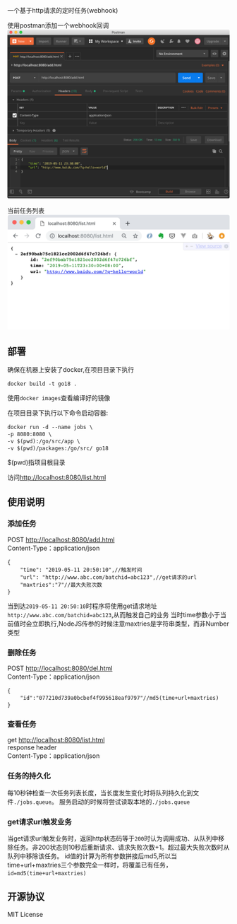 一个基于http请求的定时任务(webhook)    

使用postman添加一个webhook回调
![images/list.png](images/postman.png)


当前任务列表
![images/list.png](images/list.png)


## 部署
确保在机器上安装了docker,在项目目录下执行
```
docker build -t go18 .
```

使用`docker images`查看编译好的镜像   


在项目目录下执行以下命令启动容器:
```
docker run -d --name jobs \
-p 8080:8080 \
-v $(pwd):/go/src/app \
-v $(pwd)/packages:/go/src/ go18
```
$(pwd)指项目根目录

访问[http://localhost:8080/list.html](http://localhost:8080/list.html)



## 使用说明
### 添加任务
POST [http://localhost:8080/add.html](http://localhost:8080/add.html)     
Content-Type：application/json   

```
{
    "time": "2019-05-11 20:50:10",//触发时间
    "url": "http://www.abc.com/batchid=abc123",//get请求的url
    "maxtries":"7"//最大失败次数
}
```
当到达`2019-05-11 20:50:10`时程序将使用get请求地址`http://www.abc.com/batchid=abc123`,从而触发自己的业务
当时time参数小于当前值时会立即执行,NodeJS传参的时候注意maxtries是字符串类型，而非Number类型

### 删除任务
POST [http://localhost:8080/del.html](http://localhost:8080/del.html)    
Content-Type：application/json   
```
{
	"id":"077210d739a0bcbef4f995618eaf9797"//md5(time+url+maxtries)
}
```


### 查看任务
get [http://localhost:8080/list.html](http://localhost:8080/list.html)      
response header   
Content-Type：application/json   

### 任务的持久化
每10秒钟检查一次任务列表长度，当长度发生变化时将队列持久化到文件`./jobs.queue`。
服务启动的时候将尝试读取本地的`./jobs.queue`

### get请求url触发业务
当get请求url触发业务时，返回http状态码等于`200`时认为调用成功、从队列中移除任务。非200状态则10秒后重新请求、请求失败次数+1。超过最大失败次数时从队列中移除该任务。
id值的计算为所有参数拼接后md5,所以当time+url+maxtries三个参数完全一样时，将覆盖已有任务，`id=md5(time+url+maxtries)`


## 开源协议
MIT License